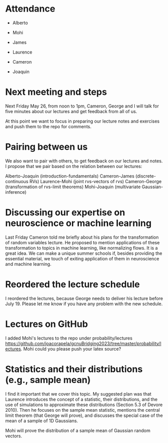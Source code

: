 # Attendance

- Alberto

- Mohi

- James

- Laurence

- Cameron

- Joaquin

# Next meeting and steps

Next Friday May 26, from noon to 1pm, Cameron, George and I will talk for five minutes about our lectures and get feedback from all of us.

At this point we want to focus in preparing our lecture notes and exercises and push them to the repo for comments.

# Pairing between us

We also want to pair with others, to get feedback on our lectures and notes. I propose that we pair based on the relation between our lectures:

Alberto-Joaquin (introduction-fundamentals)
Cameron-James (discrete-continuous RVs)
Laurence-Mohi (joint rvs-vectors of rvs)
Cameron-George (transformation of rvs-limit theorems)
Mohi-Joaquin (multivariate Gaussian-inference)

# Discussing our expertise on neuroscience or machine learning

Last Friday Cameron told me briefly about his plans for the transformation of random variables lecture. He proposed to mention applications of these transformation to topics in machine learning, like normalizing flows. It is a great idea. We can make a unique summer schools if, besides providing the essential material, we touch of exiting application of them in neuroscience and machine learning.

# Reordered the lecture schedule

I reordered the lectures, because George needs to deliver his lecture before July 19. Please let me know if you have any problem with the new schedule.

# Lectures on GitHub

I added Mohi's lectures to the repo under probability/lectures https://github.com/joacorapela/gcnuBridging2023/tree/master/probability/lectures. Mohi could you please push your latex source?

# Statistics and their distributions (e.g., sample mean)

I find it important that we cover this topic. My suggested plan was that Laurence introduces the concept of a statistic, their distributions, and the use of simulations to approximate these distributions (Section 5.3 of Devore 2010). Then he focuses on the sample mean statistic, mentions the central limit theorem (that George will prove), and discusses the special case of the mean of a sample of 1D Gaussians.

Mohi will prove the distribution of a sample mean of Gaussian random vectors.
